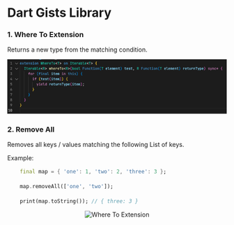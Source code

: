 # Dart Gists Library

### 1. Where To Extension

Returns a new type from the matching condition.

<p align="center"><img src="/where_to/where_to.png" alt="Where To Extension"/></p>

### 2. Remove All

Removes all keys / values matching the following List of keys.

Example: 

```dart
    final map = { 'one': 1, 'two': 2, 'three': 3 };

    map.removeAll(['one', 'two']);

    print(map.toString()); // { three: 3 } 

```

<p align="center"><img src="/where_to/remove_all.png" alt="Where To Extension"/></p>